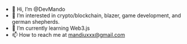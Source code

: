 - 👋 Hi, I’m @DevMando
- 👀 I’m interested in crypto/blockchain, blazer, game development, and german shepherds.
- 🌱 I’m currently learning Web3.js
- 📫 How to reach me at mandiuxxx@gmail.com

<!---
DevMando/DevMando is a ✨ special ✨ repository because its `README.md` (this file) appears on your GitHub profile.
You can click the Preview link to take a look at your changes.
--->
